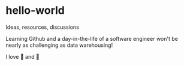 # hello-world
Ideas, resources, discussions

Learning Github and a day-in-the-life of a software engineer won't be nearly as challenging as data warehousing!

I love :taco: and :basketball:
